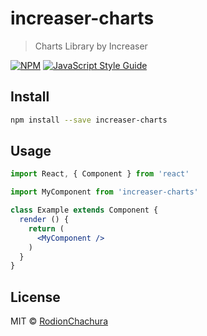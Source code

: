 # increaser-charts

> Charts Library by Increaser

[![NPM](https://img.shields.io/npm/v/increaser-charts.svg)](https://www.npmjs.com/package/increaser-charts) [![JavaScript Style Guide](https://img.shields.io/badge/code_style-standard-brightgreen.svg)](https://standardjs.com)

## Install

```bash
npm install --save increaser-charts
```

## Usage

```jsx
import React, { Component } from 'react'

import MyComponent from 'increaser-charts'

class Example extends Component {
  render () {
    return (
      <MyComponent />
    )
  }
}
```

## License

MIT © [RodionChachura](https://github.com/RodionChachura)

